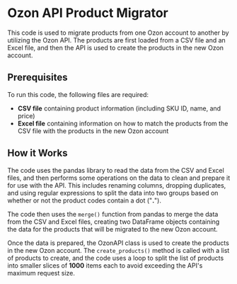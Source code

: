 # Ozon API Product Migrator
This code is used to migrate products from one Ozon account to another by utilizing the Ozon API. The products are first loaded from a CSV file and an Excel file, and then the API is used to create the products in the new Ozon account.

## Prerequisites
To run this code, the following files are required:

- **CSV file** containing product information (including SKU ID, name, and price)
- **Excel file** containing information on how to match the products from the CSV file with the products in the new Ozon account

## How it Works
The code uses the pandas library to read the data from the CSV and Excel files, and then performs some operations on the data to clean and prepare it for use with the API. This includes renaming columns, dropping duplicates, and using regular expressions to split the data into two groups based on whether or not the product codes contain a dot ("**.**").

The code then uses the `merge()` function from pandas to merge the data from the CSV and Excel files, creating two DataFrame objects containing the data for the products that will be migrated to the new Ozon account.

Once the data is prepared, the OzonAPI class is used to create the products in the new Ozon account. The `create_products()` method is called with a list of products to create, and the code uses a loop to split the list of products into smaller slices of **1000** items each to avoid exceeding the API's maximum request size.
